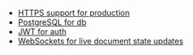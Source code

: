 - [HTTPS support for production](https://github.com/tokio-rs/axum/blob/main/examples/tls-rustls/src/main.rs)
- [PostgreSQL for db](https://github.com/tokio-rs/axum/tree/main/examples/tokio-postgres)
- [JWT for auth](https://github.com/tokio-rs/axum/blob/main/examples/jwt/src/main.rs)
- [WebSockets for live document state updates](https://github.com/tokio-rs/axum/tree/main/examples/websockets)

